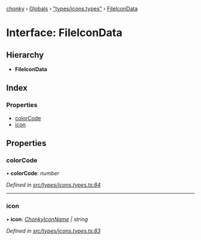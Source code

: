 [chonky](../README.md) › [Globals](../globals.md) › ["types/icons.types"](../modules/_types_icons_types_.md) › [FileIconData](_types_icons_types_.fileicondata.md)

# Interface: FileIconData

## Hierarchy

* **FileIconData**

## Index

### Properties

* [colorCode](_types_icons_types_.fileicondata.md#colorcode)
* [icon](_types_icons_types_.fileicondata.md#icon)

## Properties

###  colorCode

• **colorCode**: *number*

*Defined in [src/types/icons.types.ts:84](https://github.com/TimboKZ/Chonky/blob/d1a0325/src/types/icons.types.ts#L84)*

___

###  icon

• **icon**: *[ChonkyIconName](../enums/_types_icons_types_.chonkyiconname.md) | string*

*Defined in [src/types/icons.types.ts:83](https://github.com/TimboKZ/Chonky/blob/d1a0325/src/types/icons.types.ts#L83)*
